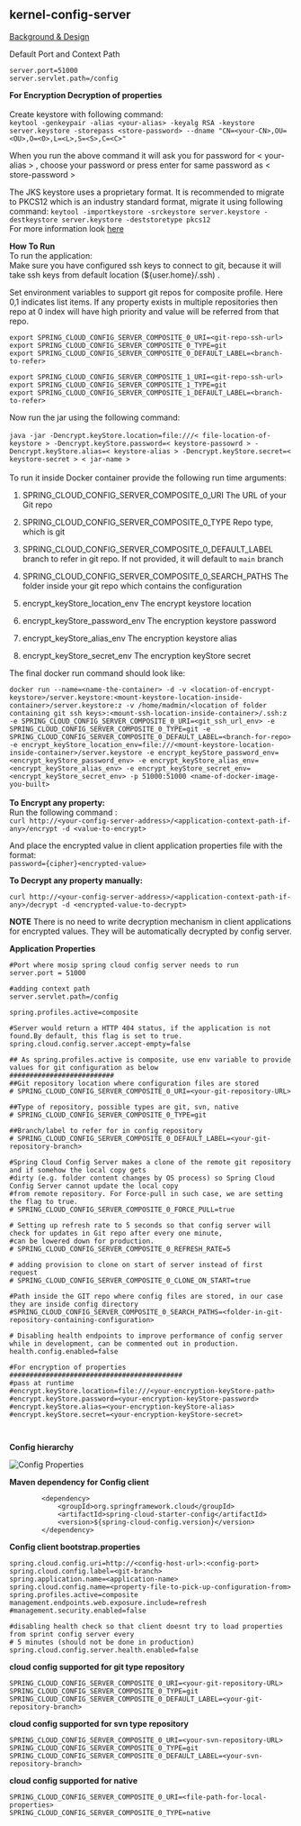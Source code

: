 ## kernel-config-server

[Background & Design]( https://github.com/mosip/mosip/wiki/MOSIP-Configuration-Server )

Default Port and Context Path

```
server.port=51000
server.servlet.path=/config

```

**For Encryption Decryption of properties** <br/>
<br/>
Create keystore with following command: <br/>
`keytool -genkeypair -alias <your-alias> -keyalg RSA -keystore server.keystore -storepass <store-password> --dname "CN=<your-CN>,OU=<OU>,O=<O>,L=<L>,S=<S>,C=<C>"`

When you run the above command it will ask you for password for < your-alias > , choose your password or press enter for same password as < store-password >

The JKS keystore uses a proprietary format. It is recommended to migrate to PKCS12 which is an industry standard format, migrate it using following command:
`keytool -importkeystore -srckeystore server.keystore -destkeystore server.keystore -deststoretype pkcs12` <br/>
For more information look [here]( https://cloud.spring.io/spring-cloud-config/single/spring-cloud-config.html#_creating_a_key_store_for_testing )

**How To Run**
<br/>
To run the application: <br/>
Make sure you have configured ssh keys to connect to git, because it will take ssh keys from default location (${user.home}/.ssh) .

Set environment variables to support git repos for composite profile. Here 0,1 indicates list items.
If any property exists in multiple repositories then repo at 0 index will have high priority and value will be referred from that repo.
```
export SPRING_CLOUD_CONFIG_SERVER_COMPOSITE_0_URI=<git-repo-ssh-url>
export SPRING_CLOUD_CONFIG_SERVER_COMPOSITE_0_TYPE=git
export SPRING_CLOUD_CONFIG_SERVER_COMPOSITE_0_DEFAULT_LABEL=<branch-to-refer>

export SPRING_CLOUD_CONFIG_SERVER_COMPOSITE_1_URI=<git-repo-ssh-url>
export SPRING_CLOUD_CONFIG_SERVER_COMPOSITE_1_TYPE=git
export SPRING_CLOUD_CONFIG_SERVER_COMPOSITE_1_DEFAULT_LABEL=<branch-to-refer>
```
Now run the jar using the following command: <br/>
<br/>
`java -jar -Dencrypt.keyStore.location=file:///< file-location-of-keystore > -Dencrypt.keyStore.password=< keystore-passowrd > -Dencrypt.keyStore.alias=< keystore-alias > -Dencrypt.keyStore.secret=< keystore-secret > < jar-name >`
<br/>
<br/>
To run it inside Docker container provide the following run time arguments:
1. SPRING_CLOUD_CONFIG_SERVER_COMPOSITE_0_URI 
The URL of your Git repo

2. SPRING_CLOUD_CONFIG_SERVER_COMPOSITE_0_TYPE
Repo type, which is git

3. SPRING_CLOUD_CONFIG_SERVER_COMPOSITE_0_DEFAULT_LABEL
branch to refer in git repo. If not provided, it will default to `main` branch

4. SPRING_CLOUD_CONFIG_SERVER_COMPOSITE_0_SEARCH_PATHS
The folder inside your git repo which contains the configuration

5. encrypt_keyStore_location_env
The encrypt keystore location 

6. encrypt_keyStore_password_env
The encryption keystore password

7. encrypt_keyStore_alias_env
The encryption keystore alias

8. encrypt_keyStore_secret_env
The encryption keyStore secret

The final docker run command should look like:

`docker run --name=<name-the-container> -d -v <location-of-encrypt-keystore>/server.keystore:<mount-keystore-location-inside-container>/server.keystore:z -v /home/madmin/<location of folder containing git ssh keys>:<mount-ssh-location-inside-container>/.ssh:z -e SPRING_CLOUD_CONFIG_SERVER_COMPOSITE_0_URI=<git_ssh_url_env> -e SPRING_CLOUD_CONFIG_SERVER_COMPOSITE_0_TYPE=git -e SPRING_CLOUD_CONFIG_SERVER_COMPOSITE_0_DEFAULT_LABEL=<branch-for-repo> -e encrypt_keyStore_location_env=file:///<mount-keystore-location-inside-container>/server.keystore -e encrypt_keyStore_password_env=<encrypt_keyStore_password_env> -e encrypt_keyStore_alias_env=<encrypt_keyStore_alias_env> -e encrypt_keyStore_secret_env=<encrypt_keyStore_secret_env> -p 51000:51000 <name-of-docker-image-you-built>`
<br/>
<br/>
**To Encrypt any property:** <br/>
Run the following command : <br/>
`curl http://<your-config-server-address>/<application-context-path-if-any>/encrypt -d <value-to-encrypt>`

And place the encrypted value in client application properties file with the format: <br/>
`password={cipher}<encrypted-value>`

**To Decrypt any property manually:** <br/>

`curl http://<your-config-server-address>/<application-context-path-if-any>/decrypt -d <encrypted-value-to-decrypt>`

**NOTE** There is no need to write decryption mechanism in client applications for encrypted values. They will be automatically decrypted by config server. 



**Application Properties**

``` 
#Port where mosip spring cloud config server needs to run
server.port = 51000

#adding context path
server.servlet.path=/config

spring.profiles.active=composite

#Server would return a HTTP 404 status, if the application is not found.By default, this flag is set to true.
spring.cloud.config.server.accept-empty=false

## As spring.profiles.active is composite, use env variable to provide values for git configuration as below
##########################
##Git repository location where configuration files are stored
# SPRING_CLOUD_CONFIG_SERVER_COMPOSITE_0_URI=<your-git-repository-URL>

##Type of repository, possible types are git, svn, native
# SPRING_CLOUD_CONFIG_SERVER_COMPOSITE_0_TYPE=git

##Branch/label to refer for in config repository
# SPRING_CLOUD_CONFIG_SERVER_COMPOSITE_0_DEFAULT_LABEL=<your-git-repository-branch>

#Spring Cloud Config Server makes a clone of the remote git repository and if somehow the local copy gets
#dirty (e.g. folder content changes by OS process) so Spring Cloud Config Server cannot update the local copy
#from remote repository. For Force-pull in such case, we are setting the flag to true.
# SPRING_CLOUD_CONFIG_SERVER_COMPOSITE_0_FORCE_PULL=true

# Setting up refresh rate to 5 seconds so that config server will check for updates in Git repo after every one minute,
#can be lowered down for production.
# SPRING_CLOUD_CONFIG_SERVER_COMPOSITE_0_REFRESH_RATE=5

# adding provision to clone on start of server instead of first request
# SPRING_CLOUD_CONFIG_SERVER_COMPOSITE_0_CLONE_ON_START=true

#Path inside the GIT repo where config files are stored, in our case they are inside config directory
#SPRING_CLOUD_CONFIG_SERVER_COMPOSITE_0_SEARCH_PATHS=<folder-in-git-repository-containing-configuration>

# Disabling health endpoints to improve performance of config server while in development, can be commented out in production.
health.config.enabled=false

#For encryption of properties
###########################################
#pass at runtime
#encrypt.keyStore.location=file:///<your-encryption-keyStore-path>
#encrypt.keyStore.password=<your-encryption-keyStore-password>
#encrypt.keyStore.alias=<your-encryption-keyStore-alias>
#encrypt.keyStore.secret=<your-encryption-keyStore-secret>



```

**Config hierarchy**

![Config Properties](../../docs/design/kernel/_images/GlobalProperties_1.jpg)



**Maven dependency for Config client**

```
		<dependency>
			<groupId>org.springframework.cloud</groupId>
			<artifactId>spring-cloud-starter-config</artifactId>
			<version>${spring-cloud-config.version}</version>
		</dependency>

```


**Config client bootstrap.properties**

```
spring.cloud.config.uri=http://<config-host-url>:<config-port>
spring.cloud.config.label=<git-branch>
spring.application.name=<application-name>
spring.cloud.config.name=<property-file-to-pick-up-configuration-from>
spring.profiles.active=composite
management.endpoints.web.exposure.include=refresh
#management.security.enabled=false

#disabling health check so that client doesnt try to load properties from sprint config server every
# 5 minutes (should not be done in production)
spring.cloud.config.server.health.enabled=false

```

**cloud config supported for git type repository**

```
SPRING_CLOUD_CONFIG_SERVER_COMPOSITE_0_URI=<your-git-repository-URL>
SPRING_CLOUD_CONFIG_SERVER_COMPOSITE_0_TYPE=git
SPRING_CLOUD_CONFIG_SERVER_COMPOSITE_0_DEFAULT_LABEL=<your-git-repository-branch>
```

**cloud config supported for svn type repository**

```
SPRING_CLOUD_CONFIG_SERVER_COMPOSITE_0_URI=<your-svn-repository-URL>
SPRING_CLOUD_CONFIG_SERVER_COMPOSITE_0_TYPE=git
SPRING_CLOUD_CONFIG_SERVER_COMPOSITE_0_DEFAULT_LABEL=<your-svn-repository-branch>
```

**cloud config supported for native**

```
SPRING_CLOUD_CONFIG_SERVER_COMPOSITE_0_URI=<file-path-for-local-properties>
SPRING_CLOUD_CONFIG_SERVER_COMPOSITE_0_TYPE=native
```